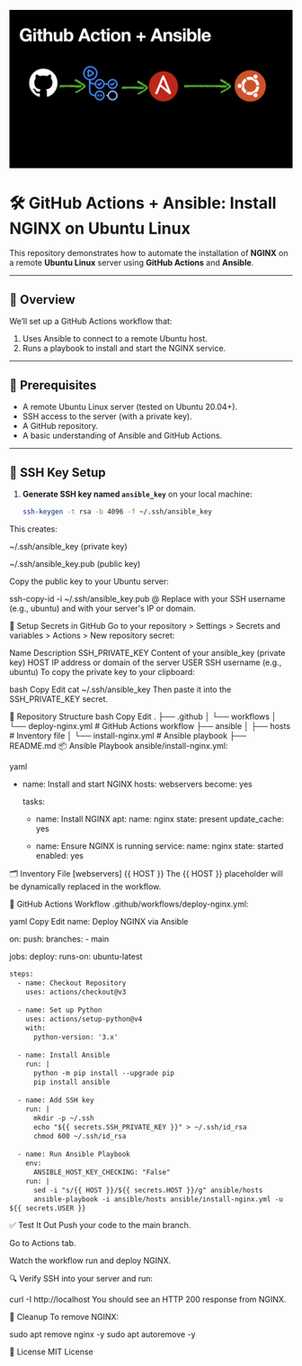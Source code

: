 ![banner](github-action-ansible.png)
# 🛠️ GitHub Actions + Ansible: Install NGINX on Ubuntu Linux

This repository demonstrates how to automate the installation of **NGINX** on a remote **Ubuntu Linux** server using **GitHub Actions** and **Ansible**.

---

## 🧩 Overview

We’ll set up a GitHub Actions workflow that:
1. Uses Ansible to connect to a remote Ubuntu host.
2. Runs a playbook to install and start the NGINX service.

---

## 📝 Prerequisites

- A remote Ubuntu Linux server (tested on Ubuntu 20.04+).
- SSH access to the server (with a private key).
- A GitHub repository.
- A basic understanding of Ansible and GitHub Actions.

---

## 🔑 SSH Key Setup

1. **Generate SSH key named `ansible_key`** on your local machine:

   ```bash
   ssh-keygen -t rsa -b 4096 -f ~/.ssh/ansible_key
This creates:

~/.ssh/ansible_key (private key)

~/.ssh/ansible_key.pub (public key)

Copy the public key to your Ubuntu server:

ssh-copy-id -i ~/.ssh/ansible_key.pub <user>@<host>
Replace <user> with your SSH username (e.g., ubuntu) and <host> with your server's IP or domain.

🔐 Setup Secrets in GitHub
Go to your repository > Settings > Secrets and variables > Actions > New repository secret:

Name	Description
SSH_PRIVATE_KEY	Content of your ansible_key (private key)
HOST	IP address or domain of the server
USER	SSH username (e.g., ubuntu)
To copy the private key to your clipboard:

bash
Copy
Edit
cat ~/.ssh/ansible_key
Then paste it into the SSH_PRIVATE_KEY secret.

📁 Repository Structure
bash
Copy
Edit
.
├── .github
│   └── workflows
│       └── deploy-nginx.yml     # GitHub Actions workflow
├── ansible
│   ├── hosts                    # Inventory file
│   └── install-nginx.yml       # Ansible playbook
├── README.md
📦 Ansible Playbook
ansible/install-nginx.yml:

yaml
- name: Install and start NGINX
  hosts: webservers
  become: yes

  tasks:
    - name: Install NGINX
      apt:
        name: nginx
        state: present
        update_cache: yes

    - name: Ensure NGINX is running
      service:
        name: nginx
        state: started
        enabled: yes

🗂️ Inventory File
[webservers]
{{ HOST }}
The {{ HOST }} placeholder will be dynamically replaced in the workflow.

🤖 GitHub Actions Workflow
.github/workflows/deploy-nginx.yml:

yaml
Copy
Edit
name: Deploy NGINX via Ansible

on:
  push:
    branches:
      - main

jobs:
  deploy:
    runs-on: ubuntu-latest

    steps:
      - name: Checkout Repository
        uses: actions/checkout@v3

      - name: Set up Python
        uses: actions/setup-python@v4
        with:
          python-version: '3.x'

      - name: Install Ansible
        run: |
          python -m pip install --upgrade pip
          pip install ansible

      - name: Add SSH key
        run: |
          mkdir -p ~/.ssh
          echo "${{ secrets.SSH_PRIVATE_KEY }}" > ~/.ssh/id_rsa
          chmod 600 ~/.ssh/id_rsa

      - name: Run Ansible Playbook
        env:
          ANSIBLE_HOST_KEY_CHECKING: "False"
        run: |
          sed -i "s/{{ HOST }}/${{ secrets.HOST }}/g" ansible/hosts
          ansible-playbook -i ansible/hosts ansible/install-nginx.yml -u ${{ secrets.USER }}

✅ Test It Out
Push your code to the main branch.

Go to Actions tab.

Watch the workflow run and deploy NGINX.

🔍 Verify
SSH into your server and run:

curl -I http://localhost
You should see an HTTP 200 response from NGINX.

🧼 Cleanup
To remove NGINX:

sudo apt remove nginx -y
sudo apt autoremove -y

📄 License
MIT License


